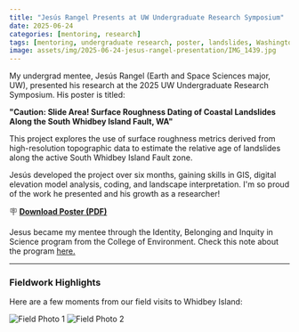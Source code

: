 ```yaml
---
title: "Jesús Rangel Presents at UW Undergraduate Research Symposium"
date: 2025-06-24
categories: [mentoring, research]
tags: [mentoring, undergraduate research, poster, landslides, Washington]
image: assets/img/2025-06-24-jesus-rangel-presentation/IMG_1439.jpg
---
```


My undergrad mentee, Jesús Rangel (Earth and Space Sciences major, UW), presented his research at the 2025 UW Undergraduate Research Symposium. His poster is titled:

**"Caution: Slide Area! Surface Roughness Dating of Coastal Landslides Along the South Whidbey Island Fault, WA"**

This project explores the use of surface roughness metrics derived from high-resolution topographic data to estimate the relative age of landslides along the active South Whidbey Island Fault zone.

Jesús developed the project over six months, gaining skills in GIS, digital elevation model analysis, coding, and landscape interpretation. I'm so proud of the work he presented and his growth as a researcher!

🪧 **[Download Poster (PDF)](/assets/pdf/UW_Symposium_JesusRangel.pdf)**

Jesus became my mentee through the Identity, Belonging and Inquity in Science program from the College of Environment. 
Check this note about the program [here.](https://environment.uw.edu/news/2025/06/evidence-based-program-helps-students-see-themselves-as-scientists/) 

---

### Fieldwork Highlights

Here are a few moments from our field visits to Whidbey Island:

<img src="/assets/img/2025-06-24-jesus-rangel-presentation/DSC_7230 (1).jpg" alt="Field Photo 1" style="max-width: 100%; margin-bottom: 1em;">
<img src="/assets/img/2025-06-24-jesus-rangel-presentation/DSC_7300.jpg" alt="Field Photo 2" style="max-width: 100%; margin-bottom: 1em;">
